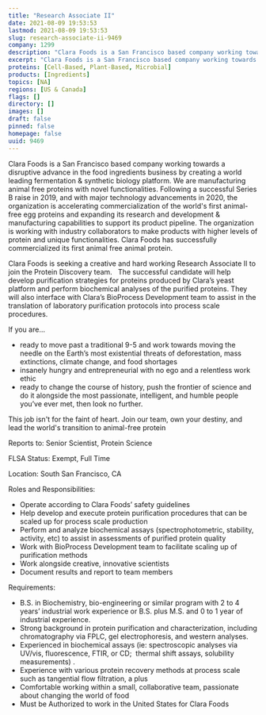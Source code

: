 ```yaml
---
title: "Research Associate II"
date: 2021-08-09 19:53:53
lastmod: 2021-08-09 19:53:53
slug: research-associate-ii-9469
company: 1299
description: "Clara Foods is a San Francisco based company working towards a disruptive advance in the food ingredients business by creating a world leading fermentation & synthetic biology platform. We are manufacturing animal free proteins with novel functionalities. Following a successful Series B raise in 2019, and with major technology advancements in 2020, the organization is accelerating commercialization of the world's first animal-free egg proteins and expanding its research and development & manufacturing capabilities to support its product pipeline."
excerpt: "Clara Foods is a San Francisco based company working towards a disruptive advance in the food ingredients business by creating a world leading fermentation & synthetic biology platform. We are manufacturing animal free proteins with novel functionalities. Following a successful Series B raise in 2019, and with major technology advancements in 2020, the organization is accelerating commercialization of the world's first animal-free egg proteins and expanding its research and development & manufacturing capabilities to support its product pipeline."
proteins: [Cell-Based, Plant-Based, Microbial]
products: [Ingredients]
topics: [NA]
regions: [US & Canada]
flags: []
directory: []
images: []
draft: false
pinned: false
homepage: false
uuid: 9469
---
```

<p>Clara Foods is a San Francisco based company working towards a disruptive advance in the food ingredients business by creating a world leading fermentation & synthetic biology platform. We are manufacturing animal free proteins with novel functionalities. Following a successful Series B raise in 2019, and with major technology advancements in 2020, the organization is accelerating commercialization of the world's first animal-free egg proteins and expanding its research and development & manufacturing capabilities to support its product pipeline. The organization is working with industry collaborators to make products with higher levels of protein and unique functionalities. Clara Foods has successfully commercialized its first animal free animal protein.</p>
<p>Clara Foods is seeking a creative and hard working Research Associate II to join the Protein Discovery team.   The successful candidate will help develop purification strategies for proteins produced by Clara’s yeast platform and perform biochemical analyses of the purified proteins. They will also interface with Clara’s BioProcess Development team to assist in the translation of laboratory purification protocols into process scale procedures. </p>
<p>If you are…</p>
<ul>
<li>ready to move past a traditional 9-5 and work towards moving the needle on the Earth’s most existential threats of deforestation, mass extinctions, climate change, and food shortages</li>
<li>insanely hungry and entrepreneurial with no ego and a relentless work ethic</li>
<li>ready to change the course of history, push the frontier of science and do it alongside the most passionate, intelligent, and humble people you’ve ever met, then look no further. </li>
</ul>
<p>This job isn't for the faint of heart. Join our team, own your destiny, and lead the world's transition to animal-free protein</p>
<p>Reports to: Senior Scientist, Protein Science</p>
<p>FLSA Status: Exempt, Full Time</p>
<p>Location: South San Francisco, CA</p>
<p>Roles and Responsibilities:</p>
<ul>
<li>Operate according to Clara Foods’ safety guidelines</li>
<li>Help develop and execute protein purification procedures that can be scaled up for process scale production</li>
<li>Perform and analyze biochemical assays (spectrophotometric, stability, activity, etc) to assist in assessments of purified protein quality</li>
<li>Work with BioProcess Development team to facilitate scaling up of purification methods</li>
<li>Work alongside creative, innovative scientists</li>
<li>Document results and report to team members</li>
</ul>
<p>Requirements:</p>
<ul>
<li>B.S. in Biochemistry, bio-engineering or similar program with 2 to 4 years’ industrial work experience or B.S. plus M.S. and 0 to 1 year of industrial experience.</li>
<li>Strong background in protein purification and characterization, including chromatography via FPLC, gel electrophoresis, and western analyses.</li>
<li>Experienced in biochemical assays (ie: spectroscopic analyses via UV/vis, fluorescence, FTIR, or CD;  thermal shift assays, solubility measurements) .</li>
<li>Experience with various protein recovery methods at process scale such as tangential flow filtration, a plus </li>
<li>Comfortable working within a small, collaborative team, passionate about changing the world of food</li>
<li>Must be Authorized to work in the United States for Clara Foods</li>
</ul>
